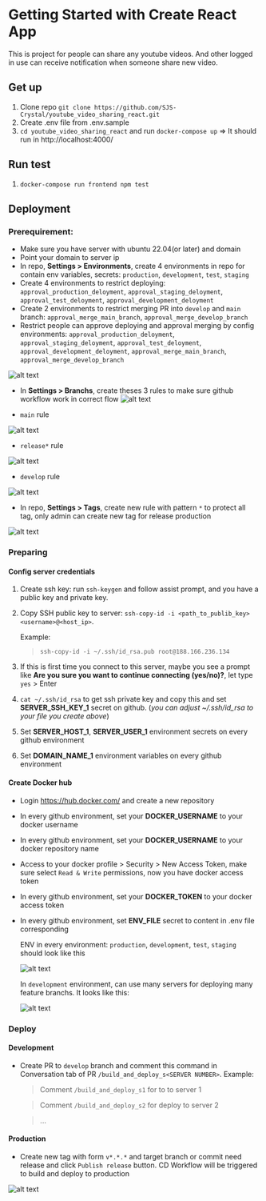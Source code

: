 # Getting Started with Create React App
This is project for people can share any youtube videos. And other logged in use can receive notification when someone share new video.

## Get up
1. Clone repo `git clone https://github.com/SJS-Crystal/youtube_video_sharing_react.git`
2. Create .env file from .env.sample
2. `cd youtube_video_sharing_react` and run `docker-compose up`
=> It should run in http://localhost:4000/

## Run test
1. `docker-compose run frontend npm test`

## Deployment

### Prerequirement:
- Make sure you have server with ubuntu 22.04(or later) and domain
- Point your domain to server ip
- In repo, **Settings > Environments**, create 4 environments in repo for contain env variables, secrets: `production`, `development`, `test`, `staging`
- Create 4 environments to restrict deploying: `approval_production_deloyment`, `approval_staging_deloyment`, `approval_test_deloyment`, `approval_development_deloyment`
- Create 2 environments to restrict merging PR into `develop` and `main` branch: `approval_merge_main_branch`, `approval_merge_develop_branch`
- Restrict people can approve deploying and approval merging by config environments: `approval_production_deloyment`, `approval_staging_deloyment`, `approval_test_deloyment`, `approval_development_deloyment`, `approval_merge_main_branch`, `approval_merge_develop_branch`

![alt text](doc_images/image-2.png)



- In **Settings > Branchs**, create theses 3 rules to make sure github workflow work in correct flow
![alt text](doc_images/image-6.png)


- `main` rule

![alt text](doc_images/image-4.png)



- `release*` rule

![alt text](doc_images/image-5.png)



- `develop` rule

![alt text](doc_images/image-7.png)



- In repo, **Settings > Tags**, create new rule with pattern `*` to protect all tag, only admin can create new tag for release production

![alt text](doc_images/image-8.png)




### Preparing
#### Config server credentials
1. Create ssh key: run `ssh-keygen` and follow assist prompt, and you have a public key and private key.
2. Copy SSH public key to server: `ssh-copy-id -i <path_to_publib_key> <username>@<host_ip>`.

   Example:
   > `ssh-copy-id -i ~/.ssh/id_rsa.pub root@188.166.236.134`
4. If this is first time you connect to this server, maybe you see a prompt like **Are you sure you want to continue connecting (yes/no)?**, let type `yes` > Enter
5. `cat ~/.ssh/id_rsa` to get ssh private key and copy this and set **SERVER_SSH_KEY_1** secret on github. (*you can adjust ~/.ssh/id_rsa to your file you create above*)
6. Set **SERVER_HOST_1**, **SERVER_USER_1** environment secrets on every github environment
7. Set **DOMAIN_NAME_1** environment variables on every github environment


#### Create Docker hub
- Login https://hub.docker.com/ and create a new repository
- In every github environment, set your **DOCKER_USERNAME** to your docker username
- In every github environment, set your **DOCKER_USERNAME** to your docker repository name
- Access to your docker profile > Security > New Access Token, make sure select `Read & Write` permissions, now you have docker access token
- In every github environment, set your **DOCKER_TOKEN** to your docker access token
- In every github environment, set **ENV_FILE** secret to content in .env file corresponding

    ENV in every environment: `production`, `development`, `test`, `staging` should look like this

  ![alt text](doc_images/image-1.png)


    In `development` environment, can use many servers for deploying many feature branchs. It looks like this:

  ![alt text](doc_images/image.png)






### Deploy
#### Development
- Create PR to `develop` branch and comment this command in Conversation tab of PR `/build_and_deploy_s<SERVER NUMBER>`.
    Example:
  > Comment `/build_and_deploy_s1` for to to server 1
  
  > Comment `/build_and_deploy_s2` for deploy to server 2
  
  > ...

#### Production
- Create new tag with form `v*.*.*` and target branch or commit need release and click `Publish release` button. CD Workflow will be triggered to build and deploy to production 

![alt text](doc_images/image-9.png)

